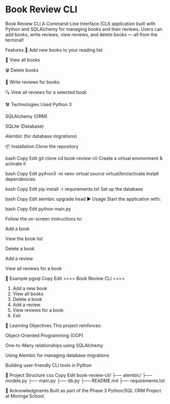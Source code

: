 # Book Review CLI
 Book Review CLI
A Command-Line Interface (CLI) application built with Python and SQLAlchemy for managing books and their reviews. Users can add books, write reviews, view reviews, and delete books — all from the terminal!





 Features
📖 Add new books to your reading list

📜 View all books

🗑️ Delete books

📝 Write reviews for books

🔍 View all reviews for a selected book

🛠️ Technologies Used
Python 3

SQLAlchemy (ORM)

SQLite (Database)

Alembic (for database migrations)




📦 Installation
Clone the repository

bash
Copy
Edit
git clone <your-repo-url>
cd book-review-cli
Create a virtual environment & activate it

bash
Copy
Edit
python3 -m venv virtual
source virtual/bin/activate
Install dependencies

bash
Copy
Edit
pip install -r requirements.txt
Set up the database

bash
Copy
Edit
alembic upgrade head
▶️ Usage
Start the application with:

bash
Copy
Edit
python main.py




Follow the on-screen instructions to:

Add a book

View the book list

Delete a book

Add a review

View all reviews for a book




🧪 Example
pgsql
Copy
Edit
==== Book Review CLI ====
1. Add a new book
2. View all books
3. Delete a book
4. Add a review
5. View reviews for a book
6. Exit



🧠 Learning Objectives
This project reinforces:

Object-Oriented Programming (OOP)

One-to-Many relationships using SQLAlchemy

Using Alembic for managing database migrations

Building user-friendly CLI tools in Python




📁 Project Structure
css
Copy
Edit
book-review-cli/
├── alembic/
├── models.py
├── main.py
├── db.py
├── README.md
├── requirements.txt



🙌 Acknowledgments
Built as part of the Phase 3 Python/SQL ORM Project at Moringa School.